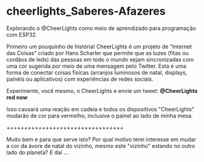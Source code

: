 # cheerlights_Saberes-Afazeres
Explorando o @CheerLights como meio de aprendizado para programação com ESP32. 

Primeiro um pouquinho de história!
CheerLights é um projeto de “Internet das Coisas” criado por Hans Scharler que permite que as luzes (fitas ou cordãos de leds) das pessoas em todo o mundo sejam sincronizadas com uma cor sugerida por meio de uma mensagem pelo Twitter. Esta é uma forma de conectar coisas físicas (arranjos luminosos de natal, displays, painéis ou aplicativos) com experiências de redes sociais.

Experimente, você mesmo, o CheerLights e envie um tweet: **@CheerLights red now**

Isso causará uma reação em cadeia e todos os dispositivos "CheerLights" mudarão de cor para vermelho, inclusive o painel ao lado de minha mesa.

+++++++++++++++++++++++++++++++++

Muito bem e para que serve isto? Por qual motivo terei interesse em mudar a cor da ávore de natal do vizinho, mesmo este "vizinho" estando no outro lado do planeta? E daí ...
